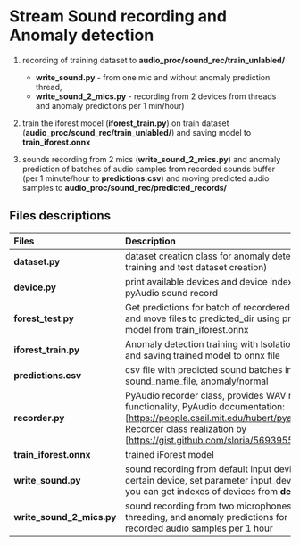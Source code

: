 # Stream Sound recording and Anomaly detection

1. recording of training dataset to **audio_proc/sound_rec/train_unlabled/**  
     - **write_sound.py** - from one mic and without anomaly prediction thread, 
     - **write_sound_2_mics.py** - recording from 2 devices from threads and anomaly predictions per 1 min/hour)

2. train the iforest model (**iforest_train.py**) on train dataset (**audio_proc/sound_rec/train_unlabled/**) and saving model to **train_iforest.onnx** 

3. sounds recording from 2 mics (**write_sound_2_mics.py**) and anomaly prediction of batches of audio samples from recorded sounds buffer (per 1 minute/hour to **predictions.csv**) and moving predicted audio samples to **audio_proc/sound_rec/predicted_records/**

## Files descriptions


Files                      | Description                                                   
:--------                 |:-----                                                          
**dataset.py**            | dataset creation class for anomaly detecting (for training and test dataset creation)
**device.py**             | print available devices and device index for pyAudio sound record
**forest_test.py**        | Get predictions for batch of recordered sounds and move files to predicted_dir using pretrained model from  train_iforest.onnx
**iforest_train.py**      | Anomaly detection training with Isolation Forest and saving trained model to onnx file
**predictions.csv**       | csv file with predicted sound batches in format: sound_name_file, anomaly/normal
**recorder.py**           |PyAudio recorder class, provides WAV recording functionality, PyAudio documentation: [https://people.csail.mit.edu/hubert/pyaudio/docs/] Recorder class realization by [https://gist.github.com/sloria/5693955]
**train_iforest.onnx**    |trained iForest model
**write_sound.py**        |sound recording from default input device (if certain device, set parameter input_device_index, you can get indexes of devices from **device.py**)
**write_sound_2_mics.py** |sound recording from two microphones using threading, and anomaly predictions for batch recorded audio samples per 1 hour
